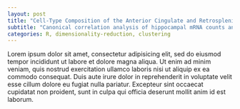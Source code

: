 ```yaml
---
layout: post
title: "Cell-Type Composition of the Anterior Cingulate and Retrosplenial Cortex"
subtitle: "Canonical correlation analysis of hippocampal mRNA counts and slide images"
categories: R, dimensionality-reduction, clustering
---
```


Lorem ipsum dolor sit amet, consectetur adipisicing elit, sed do eiusmod tempor incididunt ut labore et dolore magna aliqua. Ut enim ad minim veniam, quis nostrud exercitation ullamco laboris nisi ut aliquip ex ea commodo consequat. Duis aute irure dolor in reprehenderit in voluptate velit esse cillum dolore eu fugiat nulla pariatur. Excepteur sint occaecat cupidatat non proident, sunt in culpa qui officia deserunt mollit anim id est laborum.